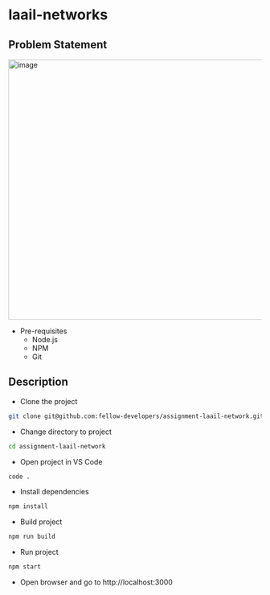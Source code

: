 # laail-networks

## Problem Statement

<img width="517" alt="image" src="https://user-images.githubusercontent.com/63374020/209855150-cff3a276-7e3c-4bbb-bd07-56475ae6936f.png">


- Pre-requisites
  - Node.js
  - NPM
  - Git



## Description

- Clone the project
```bash
git clone git@github.com:fellow-developers/assignment-laail-network.git
```

- Change directory to project
```bash
cd assignment-laail-network
```

- Open project in VS Code
```bash
code .
```

- Install dependencies
```bash
npm install
```

- Build project
```bash
npm run build
```

- Run project
```bash
npm start
```

- Open browser and go to http://localhost:3000
